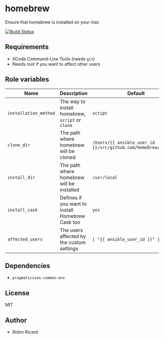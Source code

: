 homebrew
========

Ensure that homebrew is installed on your mac

[![Build Status](https://travis-ci.org/osxc/homebrew.svg)](https://travis-ci.org/osxc/homebrew/)

## Requirements

- XCode Command-Line Tools (needs `git`)
- Needs root if you want to affect other users

## Role variables

| Name                  | Description                                      | Default            |
|-----------------------|--------------------------------------------------|--------------------|
| `installation_method` | The way to install homebrew, `script` or `clone` | `script`           |
| `clone_dir`           | The path where homebrew will be cloned           | `/Users/{{ ansible_user_id }}/src/github.com/Homebrew/homebrew` |
| `install_dir`         | The path where homebrew will be installed        | `/usr/local`       |
| `install_cask`        | Defines if you want to install Homebrew Cask too | `yes`              |
| `affected_users`      | The users affected by the custom settings        | `[ "{{ ansible_user_id }}" ]` |

## Dependencies

- `pragmaticivan.common-env`

## License

MIT

## Author

- Robin Ricard
